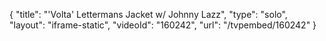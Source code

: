 {
    "title": "'Volta' Lettermans Jacket w\/ Johnny Lazz",
    "type": "solo",
    "layout": "iframe-static",
    "videoId": "160242",
    "url": "\/tvpembed\/160242"
}